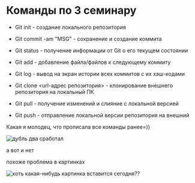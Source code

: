 # Команды по 3 семинару

* Git init - создание локального репозитория

* Git commit -am "MSG" - сохранение и создание коммита 

* Git status - получение информации от Git о его текущем состоянии

* Git add - добавление файла/файлов к следующему коммиту

* Git log - вывод на экран истории всех коммитов с их хэш-кодами

* Git clone <url-адрес репозитория> - клонирование внешнего репозитория на локальный ПК 

* Git pull - получение изменений и слияние с локальной версией

* Git push - отправление локальной версии репозитория на внешний

Какая я молодец, что прописала все команды ранее=))

![дубль два сработал](https://encrypted-tbn0.gstatic.com/images?q=tbn:ANd9GcTJd4ZyLB4PrUyTYzLoUc9USajCkcIPfl7S_9rs_B3XXYRPYL9XHOu2yD5qVz493Rm4FQk&usqp=CAU) 

а вот и нет 

похоже проблема в картинках

![хоть какая-нибудь картинка вставится сегодня??](otkrytka-molodets-prikolnaya.jpg) 